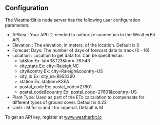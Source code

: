 ## Configuration

The WeatherBit.io node server has the following user configuration
parameters:

- APIkey   : Your API ID, needed to authorize connection to the WeatherBit API.
- Elevation : The elevation, in meters, of the location. Default is 0
- Forecast Days: The number of days of forecast data to track (0 - 16)
- Location : Location to get data for.  Can be specified as:
    - lat&lon      Ex: lat=38.123&lon=-78.543
	- city,state   Ex: city=Raleigh,NC
	- city&contry  Ex: city=Raleigh&country=US
	- city_id      Ex: city_id=8953360
	- station      Ex: station=KSEA
	- postal_code  Ex: postal_code=27601
	- postal_code&country   Ex: postal_code=27601&country=US
- Plant Type: Used as part of the ETo calculation to compensate for different types of ground cover.  Default is 0.23
- Units    : M for si and I for imperial. Default is M

To get an API key, register at www.weatherbit.io

